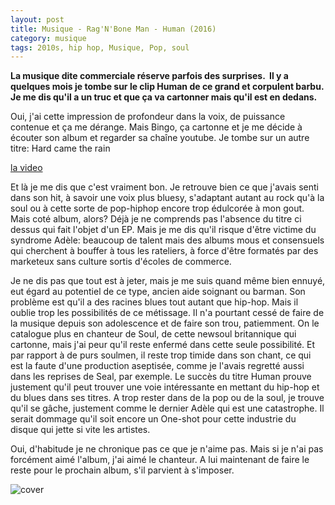 ```yaml
---
layout: post
title: Musique - Rag'N'Bone Man - Human (2016)
category: musique
tags: 2010s, hip hop, Musique, Pop, soul
---
```

**La musique dite commerciale réserve parfois des surprises. &nbsp;Il y a quelques mois je tombe sur le clip Human de ce grand et corpulent barbu. Je me dis qu'il a un truc et que ça va cartonner mais qu'il est en dedans.&nbsp;**

Oui, j'ai cette impression de profondeur dans la voix, de puissance contenue et ça me dérange. Mais Bingo, ça cartonne et je me décide à écouter son album et regarder sa chaîne youtube. Je tombe sur un autre titre: Hard came the rain

[la video](https://youtu.be/h7YZtPIzdtM)

Et là je me dis que c'est vraiment bon. Je retrouve bien ce que j'avais senti dans son hit, à savoir une voix plus bluesy, s'adaptant autant au rock qu'à la soul ou à cette sorte de pop-hiphop encore trop édulcorée à mon gout. Mais coté album, alors? Déjà je ne comprends pas l'absence du titre ci dessus qui fait l'objet d'un EP. Mais je me dis qu'il risque d'être victime du syndrome Adèle: beaucoup de talent mais des albums mous et consensuels qui cherchent à bouffer à tous les rateliers, à force d'être formatés par des marketeux sans culture sortis d'écoles de commerce.

Je ne dis pas que tout est à jeter, mais je me suis quand même bien ennuyé, eut égard au potentiel de ce type, ancien aide soignant ou barman. Son problème est qu'il a des racines blues tout autant que hip-hop. Mais il oublie trop les possibilités de ce métissage. Il n'a pourtant cessé de faire de la musique depuis son adolescence et de faire son trou, patiemment. On le catalogue plus en chanteur de Soul, de cette newsoul britannique qui cartonne, mais j'ai peur qu'il reste enfermé dans cette seule possibilité. Et par rapport à de purs soulmen, il reste trop timide dans son chant, ce qui est la faute d'une production aseptisée, comme je l'avais regretté aussi dans les reprises de Seal, par exemple. Le succès du titre Human prouve justement qu'il peut trouver une voie intéressante en mettant du hip-hop et du blues dans ses titres. A trop rester dans de la pop ou de la soul, je trouve qu'il se gâche, justement comme le dernier Adèle qui est une catastrophe. Il serait dommage qu'il soit encore un One-shot pour cette industrie du disque qui jette si vite les artistes.

Oui, d'habitude je ne chronique pas ce que je n'aime pas. Mais si je n'ai pas forcément aimé l'album, j'ai aimé le chanteur. A lui maintenant de faire le reste pour le prochain album, s'il parvient à s'imposer.

![cover](https://cheziceman.files.wordpress.com/2017/03/ragnboneman-human.jpg)
